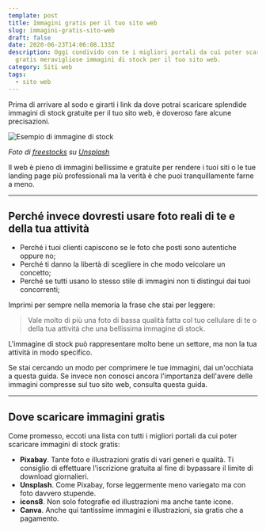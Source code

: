 ```yaml
---
template: post
title: Immagini gratis per il tuo sito web
slug: immagini-gratis-sito-web
draft: false
date: 2020-06-23T14:06:08.133Z
description: Oggi condivido con te i migliori portali da cui poter scaricare
  gratis meravigliose immagini di stock per il tuo sito web.
category: Siti web
tags:
  - sito web
---
```

Prima di arrivare al sodo e girarti i link da dove potrai scaricare splendide immagini di stock gratuite per il tuo sito web, è doveroso fare alcune precisazioni.

![Esempio di immagine di stock](/media/immagini-gratis-per-il-tuo-sito-web.jpg)

*Foto di [freestocks](https://unsplash.com/@freestocks?utm_source=unsplash&utm_medium=referral&utm_content=creditCopyText) su [Unsplash](https://unsplash.com/s/photos/shopping?utm_source=unsplash&utm_medium=referral&utm_content=creditCopyText)*

Il web è pieno di immagini bellissime e gratuite per rendere i tuoi siti o le tue landing page più professionali ma la verità è che puoi tranquillamente farne a meno.

- - -

## Perché invece dovresti usare foto reali di te e della tua attività

* Perché i tuoi clienti capiscono se le foto che posti sono autentiche oppure no;
* Perché ti danno la libertà di scegliere in che modo veicolare un concetto;
* Perché se tutti usano lo stesso stile di immagini non ti distingui dai tuoi concorrenti;

Imprimi per sempre nella memoria la frase che stai per leggere:

> Vale molto di più una foto di bassa qualità fatta col tuo cellulare di te o della tua attività che una bellissima immagine di stock.

L'immagine di stock può rappresentare molto bene un settore, ma non la tua attività in modo specifico.

Se stai cercando un modo per comprimere le tue immagini, dai un'occhiata a questa guida. Se invece non conosci ancora l'importanza dell'avere delle immagini compresse sul tuo sito web, consulta questa guida.

- - -

## Dove scaricare immagini gratis

Come promesso, eccoti una lista con tutti i migliori portali da cui poter scaricare immagini di stock gratis:

* **Pixabay**. Tante foto e illustrazioni gratis di vari generi e qualità. Ti consiglio di effettuare l'iscrizione gratuita al fine di bypassare il limite di download giornalieri.
* **Unsplash**. Come Pixabay, forse leggermente meno variegato ma con foto davvero stupende. 
* **icons8**. Non solo fotografie ed illustrazioni ma anche tante icone.
* **Canva**. Anche qui tantissime immagini e illustrazioni, sia gratis che a pagamento.